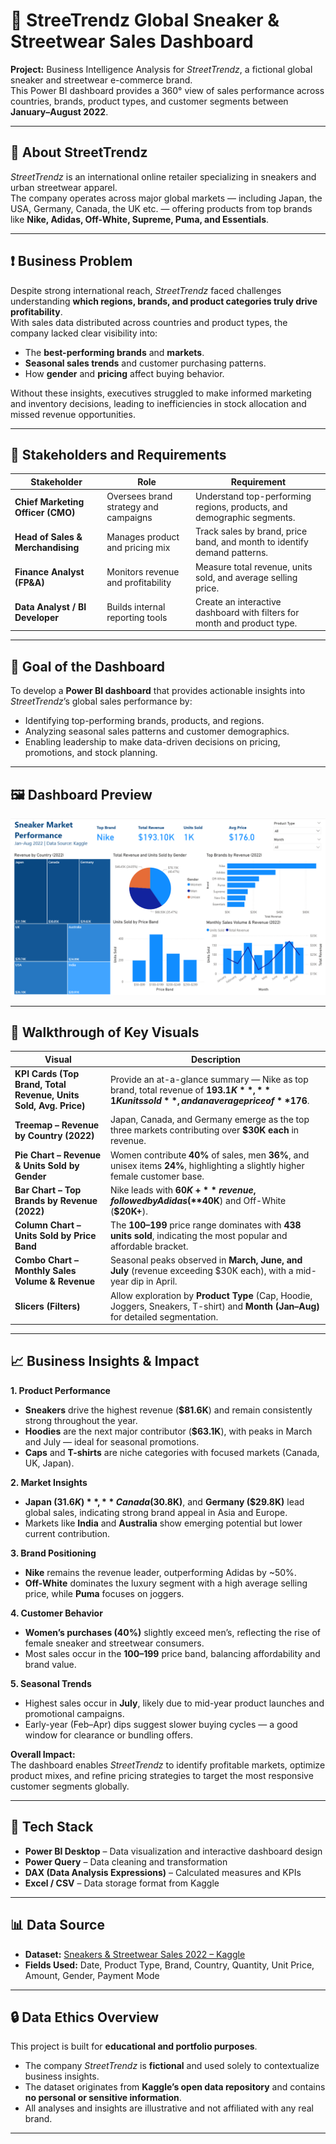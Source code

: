 # 👟 StreeTrendz Global Sneaker & Streetwear Sales Dashboard  

**Project:** Business Intelligence Analysis for *StreetTrendz*, a fictional global sneaker and streetwear e-commerce brand.  
This Power BI dashboard provides a 360° view of sales performance across countries, brands, product types, and customer segments between **January–August 2022**.  

---

## 🏢 About StreetTrendz  
*StreetTrendz* is an international online retailer specializing in sneakers and urban streetwear apparel.  
The company operates across major global markets — including Japan, the USA, Germany, Canada, the UK etc. — offering products from top brands like **Nike, Adidas, Off-White, Supreme, Puma, and Essentials**.  

---

## ❗ Business Problem  

Despite strong international reach, *StreetTrendz* faced challenges understanding **which regions, brands, and product categories truly drive profitability**.  
With sales data distributed across countries and product types, the company lacked clear visibility into:  
- The **best-performing brands** and **markets**.  
- **Seasonal sales trends** and customer purchasing patterns.  
- How **gender** and **pricing** affect buying behavior.  

Without these insights, executives struggled to make informed marketing and inventory decisions, leading to inefficiencies in stock allocation and missed revenue opportunities.

---

## 👥 Stakeholders and Requirements  

| Stakeholder | Role | Requirement |
|--------------|------|-------------|
| **Chief Marketing Officer (CMO)** | Oversees brand strategy and campaigns | Understand top-performing regions, products, and demographic segments. |
| **Head of Sales & Merchandising** | Manages product and pricing mix | Track sales by brand, price band, and month to identify demand patterns. |
| **Finance Analyst (FP&A)** | Monitors revenue and profitability | Measure total revenue, units sold, and average selling price. |
| **Data Analyst / BI Developer** | Builds internal reporting tools | Create an interactive dashboard with filters for month and product type. |

---

## 🎯 Goal of the Dashboard  

To develop a **Power BI dashboard** that provides actionable insights into *StreetTrendz*’s global sales performance by:  
- Identifying top-performing brands, products, and regions.  
- Analyzing seasonal sales patterns and customer demographics.  
- Enabling leadership to make data-driven decisions on pricing, promotions, and stock planning.

---

## 🖼️ Dashboard Preview  
![Sneaker Market Performance Dashboard](https://github.com/Abhijeet-Santhosh/Sneaker-market-performance/blob/main/Sneaker%20market%20Dashboard.png)

---

## 🧭 Walkthrough of Key Visuals  

| Visual | Description |
|--------|--------------|
| **KPI Cards (Top Brand, Total Revenue, Units Sold, Avg. Price)** | Provide an at-a-glance summary — Nike as top brand, total revenue of **$193.1K**, **1K units sold**, and an average price of **$176**. |
| **Treemap – Revenue by Country (2022)** | Japan, Canada, and Germany emerge as the top three markets contributing over **$30K each** in revenue. |
| **Pie Chart – Revenue & Units Sold by Gender** | Women contribute **40%** of sales, men **36%**, and unisex items **24%**, highlighting a slightly higher female customer base. |
| **Bar Chart – Top Brands by Revenue (2022)** | Nike leads with **$60K+** revenue, followed by Adidas (**$40K**) and Off-White (**$20K+**). |
| **Column Chart – Units Sold by Price Band** | The **$100–$199** price range dominates with **438 units sold**, indicating the most popular and affordable bracket. |
| **Combo Chart – Monthly Sales Volume & Revenue** | Seasonal peaks observed in **March, June, and July** (revenue exceeding $30K each), with a mid-year dip in April. |
| **Slicers (Filters)** | Allow exploration by **Product Type** (Cap, Hoodie, Joggers, Sneakers, T-shirt) and **Month (Jan–Aug)** for detailed segmentation. |

---

## 📈 Business Insights & Impact  

**1. Product Performance**  
- **Sneakers** drive the highest revenue (**$81.6K**) and remain consistently strong throughout the year.  
- **Hoodies** are the next major contributor (**$63.1K**), with peaks in March and July — ideal for seasonal promotions.  
- **Caps** and **T-shirts** are niche categories with focused markets (Canada, UK, Japan).  

**2. Market Insights**  
- **Japan ($31.6K)**, **Canada ($30.8K)**, and **Germany ($29.8K)** lead global sales, indicating strong brand appeal in Asia and Europe.  
- Markets like **India** and **Australia** show emerging potential but lower current contribution.  

**3. Brand Positioning**  
- **Nike** remains the revenue leader, outperforming Adidas by ~50%.  
- **Off-White** dominates the luxury segment with a high average selling price, while **Puma** focuses on joggers.  

**4. Customer Behavior**  
- **Women’s purchases (40%)** slightly exceed men’s, reflecting the rise of female sneaker and streetwear consumers.  
- Most sales occur in the **$100–$199** price band, balancing affordability and brand value.  

**5. Seasonal Trends**  
- Highest sales occur in **July**, likely due to mid-year product launches and promotional campaigns.  
- Early-year (Feb–Apr) dips suggest slower buying cycles — a good window for clearance or bundling offers.  

**Overall Impact:**  
The dashboard enables *StreetTrendz* to identify profitable markets, optimize product mixes, and refine pricing strategies to target the most responsive customer segments globally.

---

## 🧰 Tech Stack  
- **Power BI Desktop** – Data visualization and interactive dashboard design  
- **Power Query** – Data cleaning and transformation  
- **DAX (Data Analysis Expressions)** – Calculated measures and KPIs  
- **Excel / CSV** – Data storage format from Kaggle  

---

## 📊 Data Source  
- **Dataset:** [Sneakers & Streetwear Sales 2022 – Kaggle](https://www.kaggle.com/datasets/atharvasoundankar/sneakers-and-streetwear-sales-2022/data)  
- **Fields Used:** Date, Product Type, Brand, Country, Quantity, Unit Price, Amount, Gender, Payment Mode  

---

## 🔒 Data Ethics Overview  
This project is built for **educational and portfolio purposes**.  
- The company *StreetTrendz* is **fictional** and used solely to contextualize business insights.  
- The dataset originates from **Kaggle’s open data repository** and contains **no personal or sensitive information**.  
- All analyses and insights are illustrative and not affiliated with any real brand.

---
